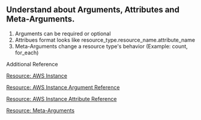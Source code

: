 ## Understand about Arguments, Attributes and Meta-Arguments.
1. Arguments can be required or optional
2. Attribues format looks like resource_type.resource_name.attribute_name
3. Meta-Arguments change a resource type's behavior (Example: count, for_each)

Additional Reference

<a href="https://registry.terraform.io/providers/hashicorp/aws/latest/docs/resources/instance"> Resource: AWS Instance </a>

<a href="https://registry.terraform.io/providers/hashicorp/aws/latest/docs/resources/instance#argument-reference"> Resource: AWS Instance Argument Reference</a>

<a href="https://registry.terraform.io/providers/hashicorp/aws/latest/docs/resources/instance#attributes-reference"> Resource: AWS Instance Attribute Reference </a>

<a href="https://www.terraform.io/docs/language/meta-arguments/depends_on.html"> Resource: Meta-Arguments </a>
